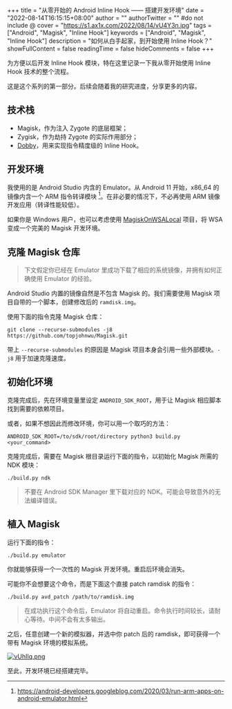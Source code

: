 +++
title = "从零开始的 Android Inline Hook —— 搭建开发环境"
date = "2022-08-14T16:15:15+08:00"
author = ""
authorTwitter = "" #do not include @
cover = "https://s1.ax1x.com/2022/08/14/vU4Y3n.jpg"
tags = ["Android", "Magisk", "Inline Hook"]
keywords = ["Android", "Magisk", "Inline Hook"]
description = "如何从白手起家，到开始使用 Inline Hook？"
showFullContent = false
readingTime = false
hideComments = false
+++

为方便以后开发 Inline Hook 模块，特在这里记录一下我从零开始使用 Inline Hook 技术的整个流程。

这是这个系列的第一部分。后续会随着我的研究进度，分享更多的内容。

## 技术栈
- Magisk，作为注入 Zygote 的底层框架；
- Zygisk，作为劫持 Zygote 的实际作用部分；
- [Dobby](https://github.com/jmpews/Dobby)，用来实现指令精度级的 Inline Hook。

## 开发环境
我使用的是 Android Studio 内含的 Emulator。从 Android 11 开始，x86_64 的镜像内含一个 ARM 指令转译模块 [^1]。在非必要的情况下，不必再使用 ARM 镜像开发应用（转译性能较低）。

如果你是 Windows 用户，也可以考虑使用 [MagiskOnWSALocal](https://github.com/LSPosed/MagiskOnWSALocal) 项目，将 WSA 变成一个完美的 Magisk 开发环境。


## 克隆 Magisk 仓库
> 下文假定你已经在 Emulator 里成功下载了相应的系统镜像，并拥有如何正确使用 Emulator 的经验。

Android Studio 内置的镜像自然是不包含 Magisk 的。我们需要使用 Magisk 项目自带的一个脚本，创建修改后的 ```ramdisk.img```。

使用下面的指令克隆 Magisk 仓库：
```shell
git clone --recurse-submodules -j8 https://github.com/topjohnwu/Magisk.git
```

带上 ``--recurse-submodules`` 的原因是 Magisk 项目本身会引用一些外部模块。``-j8`` 用于加速克隆速度。

## 初始化环境
克隆完成后，先在环境变量里设定 ``ANDROID_SDK_ROOT``，用于让 Magisk 相应脚本找到需要的依赖项目。

或者，如果不想因此而修改环境，你可以用一个取巧的方法：
```shell
ANDROID_SDK_ROOT=/to/sdk/root/directory python3 build.py <your_command>
```

克隆完成后，需要在 Magisk 根目录运行下面的指令，以初始化 Magisk 所需的 NDK 模块：
```shell
./build.py ndk
```

> 不要在 Android SDK Manager 里下载对应的 NDK。可能会导致意外的无法编译错误。

## 植入 Magisk
运行下面的指令：
```shell
./build.py emulator
```

你就能够获得一个一次性的 Magisk 开发环境。重启后环境会消失。

可能你不会想要这个命令，而是下面这个直接 patch ramdisk 的指令：
```shell
./build.py avd_patch /path/to/ramdisk.img
```

> 在成功执行这个命令后，Emulator 将自动重启。命令执行时间较长，请耐心等待。中间不会有太多输出。

之后，任意创建一个新的模拟器，并选中你 patch 后的 ramdisk，即可获得一个带有 Magisk 环境的模拟系统。

[![vUhIlq.png](https://s1.ax1x.com/2022/08/14/vUhIlq.png)](https://imgtu.com/i/vUhIlq)

至此，开发环境已经搭建完毕。

[^1]: https://android-developers.googleblog.com/2020/03/run-arm-apps-on-android-emulator.html